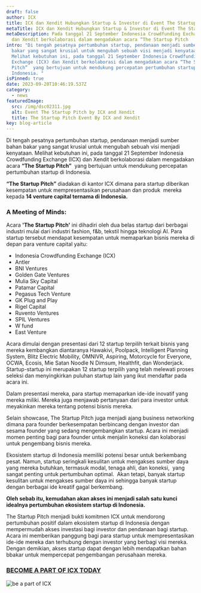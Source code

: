 ```yaml
---
draft: false
author: ICX
title: ICX dan Xendit Hubungkan Startup & Investor di Event The Startup Pitch
metaTitle: ICX dan Xendit Hubungkan Startup & Investor di Event The Startup Pitch
metaDescription: Pada tanggal 21 September Indonesia Crowdfunding Exchange (ICX)
  dan Xendit berkolaborasi dalam mengadakan acara “The Startup Pitch
intro: "Di tengah pesatnya pertumbuhan startup, pendanaan menjadi sumber bahan
  bakar yang sangat krusial untuk mengubah sebuah visi menjadi kenyataan.
  Melihat kebutuhan ini, pada tanggal 21 September Indonesia Crowdfunding
  Exchange (ICX) dan Xendit berkolaborasi dalam mengadakan acara “The Startup
  Pitch”  yang bertujuan untuk mendukung percepatan pertumbuhan startup di
  Indonesia. "
isPinned: true
date: 2023-09-20T10:46:19.537Z
category:
  - news
featuredImage:
  src: /img/dsc02311.jpg
  alt: Event The Startup Pitch by ICX and Xendit
  title: The Startup Pitch Event By ICX and Xendit
key: blog-article
---
```

Di tengah pesatnya pertumbuhan startup, pendanaan menjadi sumber bahan bakar yang sangat krusial untuk mengubah sebuah visi menjadi kenyataan. Melihat kebutuhan ini, pada tanggal 21 September Indonesia Crowdfunding Exchange (ICX) dan Xendit berkolaborasi dalam mengadakan acara **“The Startup Pitch”**  yang bertujuan untuk mendukung percepatan pertumbuhan startup di Indonesia. 

**“The Startup Pitch”** diadakan di kantor ICX dimana para startup diberikan kesempatan untuk mempresentasikan perusahaan dan produk  mereka kepada **14 venture capital ternama di Indonesia.**

### **A Meeting of Minds:**

Acara **'The Startup Pitch'** ini dihadiri oleh dua belas startup dari berbagai industri mulai dari industri fashion, f&b, tekstil hingga teknologi AI. Para startup tersebut mendapat kesempatan untuk memaparkan bisnis mereka di depan para venture capital yaitu:

* Indonesia Crowdfunding Exchange (ICX)
* Antler
* BNI Ventures
* Golden Gate Ventures
* Mulia Sky Capital
* Patamar Capital
* Pegasus Tech Venture
* GK Plug and Play
* Rigel Capital
* Ruvento Ventures
* SPIL Ventures
* W fund
* East Venture

Acara dimulai dengan presentasi dari 12 startup terpilih terkait bisnis yang mereka kembangkan diantaranya Hawakivi, Poolpack, Intelligent Planning System, Blitz Electric Mobility, OMNIVR, Aspiring, Motorcycle for Everyone, OCWA, Ecosis, Mie Satan Noodle N Dimsum, Healthfit, dan Wonderjack. Startup-startup ini merupakan 12 startup terpilih yang telah melewati proses seleksi dan menyingkirkan puluhan startup lain yang ikut mendaftar pada acara ini.

Dalam presentasi mereka, para startup memaparkan ide-ide inovatif yang mereka miliki. Mereka juga menjawab pertanyaan dari para investor untuk meyakinkan mereka tentang potensi bisnis mereka. 

Selain showcase, The Startup Pitch juga menjadi ajang business networking dimana para founder berkesempatan berbincang dengan investor dan sesama founder yang sedang mengembangkan startup. Acara ini menjadi momen penting bagi para founder untuk menjalin koneksi dan kolaborasi untuk pengembang bisnis mereka. 

Ekosistem startup di Indonesia memiliki potensi besar untuk berkembang pesat. Namun, startup seringkali kesulitan untuk mengakses sumber daya yang mereka butuhkan, termasuk modal, tenaga ahli, dan koneksi,  yang sangat penting untuk pertumbuhan optimal.  Akan tetapi, banyak startup kesulitan untuk mengakses sumber daya ini sehingga banyak startup dengan berbagai ide kreatif gagal berkembang. 

**Oleh sebab itu, kemudahan akan akses ini menjadi salah satu kunci idealnya pertumbuhan ekosistem startup di Indonesia.** 

The Startup Pitch menjadi bukti komitmen ICX untuk mendorong pertumbuhan positif dalam ekosistem startup di Indonesia dengan mempermudah akses investasi bagi investor dan pendanaan bagi startup. Acara ini memberikan panggung bagi para startup untuk mempresentasikan ide-ide mereka dan terhubung dengan investor yang berbagi visi mereka. Dengan demikian, akses startup dapat dengan lebih mendapatkan bahan bbakar untuk mempercepat pengembangan perusahaan mereka. 

### **[B﻿ECOME A PART OF ICX TODAY](https://icx.id/)**

![be a part of ICX](https://media.discordapp.net/attachments/913378897113010207/1153901259804397568/ICX_banner-blog_3.png?width=981&height=655 "Investing on a trusted platform in ICX")
